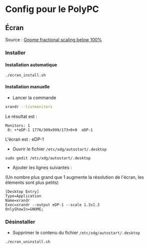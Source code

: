 # Config pour le PolyPC

## Écran
Source : [Gnome fractional scaling below 100%](https://askubuntu.com/questions/1199655/gnome-fractional-scaling-below-100)

### Installer

#### Installation automatique 
```sh
./ecran_install.sh
```

#### Installation manuelle 
 - Lancer la commande 
```sh
xrandr --listmonitors
```
Le résultat est :
```
Monitors: 1
 0: +*eDP-1 1776/309x999/173+0+0  eDP-1
```
L'écran est : eDP-1

- Ouvrir le fichier `/etc/xdg/autostart/.desktop`
```
sudo gedit /etc/xdg/autostart/.desktop
```

- Ajouter les lignes suivantes :

(Un nombre plus grand que 1 augmente la résolution de l'écran, les éléments sont plus petits)
```
[Desktop Entry]
Type=Application
Name=xrandr
Exec=xrandr --output eDP-1 --scale 1.3x1.3
OnlyShowIn=GNOME;
``` 
### Désinstaller

- Supprimer le contenu du fichier `/etc/xdg/autostart/.desktop`

```sh
./ecran_uninstall.sh
```